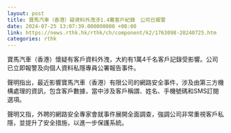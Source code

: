 ```yaml
---
layout: post
title: 寶馬汽車（香港）疑資料外洩涉1.4萬客戶紀錄　公司已報警
date: 2024-07-25 13:07:39.000000000 +08:00
link: https://news.rthk.hk/rthk/ch/component/k2/1763098-20240725.htm
categories: rthk
---
```


寶馬汽車（香港）懷疑有客戶資料外洩，大約有1萬4千名客戶記錄受影響。公司已立即報警及向個人資料私隱專員公署報告事件。 

聲明指出，最近影響寶馬汽車（香港）有限公司的網路安全事件，涉及由第三方機構處理的資訊，包含客戶數據，當中涉及客戶稱謂、姓名、手機號碼和SMS訂閱選項。

聲明又指，外聘的網路安全專家會就事件展開全面調查，強調公司非常重視客戶私隱，並提升了安全措施，以進一步保護系統。
